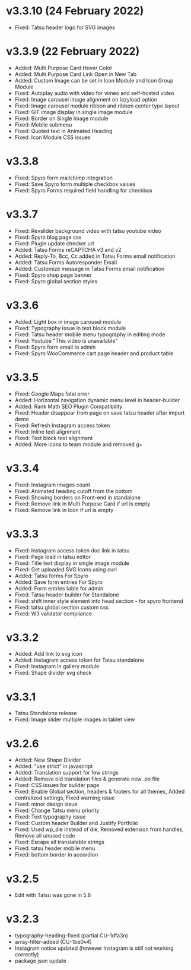 v3.3.10 (24 February 2022)
=====
* Fixed: Tatsu header logo for SVG images

v3.3.9 (22 February 2022)
=====
* Added: Multi Purpose Card Hover Color
* Added: Multi Purpose Card Link Open in New Tab
* Added: Custom Image can be set in Icon Module and Icon Group Module
* Fixed: Autoplay audio with video for vimeo and self-hosted video
* Fixed: Image carousel image alignment on lazyload option
* Fixed: Image carousel module ribbon and ribbon center type layout
* Fixed: GIF image display in single image module
* Fixed: Border on Single Image module
* Fixed: Mobile submenu
* Fixed: Quoted text in Animated Heading
* Fixed: Icon Module CSS issues

v3.3.8
=====
* Fixed: Spyro form mailchimp integration
* Fixed: Save Spyro form multiple checkbox values
* Fixed: Spyro Forms required field handling for checkbox

v3.3.7
=====
* Fixed: Revslider background video with tatsu youtube video
* Fixed: Spyro blog page css
* Fixed: Plugin update checker url
* Added: Tatsu Forms reCAPTCHA v3 and v2
* Added: Reply-To, Bcc, Cc added in Tatsu Forms email notification 
* Added: Tatsu Forms Autoresponder Email
* Added: Customize message in Tatsu Forms email notification
* Fixed: Spyro shop page banner
* Fixed: Spyro global section styles

v3.3.6
=====
* Added: Light box in image carousel module
* Fixed: Typography issue in text block module
* Fixed: Tatsu header mobile menu typography in editing mode
* Fixed: Youtube "This video is unavailable"
* Fixed: Spyro form email to admin
* Fixed: Spyro WooCommerce cart page header and product table

v3.3.5
=====
* Fixed: Google Maps fatal error
* Added: Horizontal navigation dynamic menu level in header-builder
* Added: Rank Math SEO Plugin Compatibility
* Fixed: Header disappear from page on save tatsu header after import demo
* Fixed: Refresh Instagram access token
* Fixed: Inline text alignment
* Fixed: Text block text alignment
* Added: More icons to team module and removed g+

v3.3.4
=====
* Fixed: Instagram images count
* Fixed: Animated heading cutoff from the bottom
* Fixed: Showing borders on Front-end in standalone
* Fixed: Remove link in Multi Purpose Card if url is empty
* Fixed: Remove link in Icon if url is empty

v3.3.3
=====
* Fixed: Instagram access token doc link in tatsu
* Fixed: Page load in tatsu editor
* Fixed: Title text display in single image module
* Fixed: Get uploaded SVG Icons using curl
* Added: Tatsu forms For Spyro
* Added: Save form entries For Spyro
* Added: Form entries table for admin
* Fixed: Tatsu header builder for Standalone
* Fixed: shift inner style element into head section - for spyro frontend
* Fixed: tatsu global section custom css
* Fixed: W3 validator compliance


v3.3.2
=====
* Added: Add link to svg icon
* Added: Instagram access token for Tatsu standalone
* Fixed: Instagram in gallery module
* Fixed: Shape divider svg check

v3.3.1
=====
* Tatsu Standalone release
* Fixed: Image slider multiple images in tablet view

v3.2.6
=====
* Added: New Shape Divider
* Added: "use strict" in javascript 
* Added: Translation support for few strings
* Added: Remove old translation files & generate new .po file
* Fixed: CSS issues for builder page
* Fixed: Enable Global section, headers & footers for all themes, Added centralized settings, Fixed  warning issue
* Fixed: minor design issue
* Fixed: Change Tatsu menu priority
* Fixed: Text typography issue
* Fixed: Custom header Builder and Justify Portfolio
* Fixed: Used wp_die instead of die, Removed extension from handles, Remove all unused code
* Fixed: Escape all translatable strings 
* Fixed: tatsu header mobile menu 
* Fixed: bottom border in accordion

v3.2.5
=====
* Edit with Tatsu was gone in 5.6 

v3.2.3
======

* typography-heading-fixed (partial CU-1dfa3n)
* array-filter-added (CU-1be0v4)
* Instagram notice updated (however Instagram is still not working correctly)
* package json update